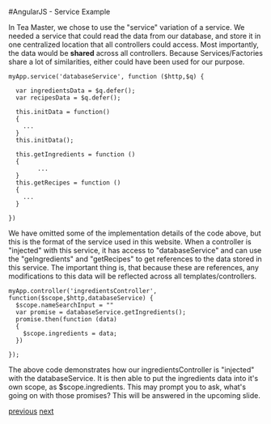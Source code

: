 #AngularJS - Service Example

In Tea Master, we chose to use the "service" variation of a service. We needed a service that could read the data from our database, and store it in one centralized location that all controllers could access. Most importantly, the data would be **shared** across all controllers. Because Services/Factories share a lot of similarities, either could have been used for our purpose. 

```
myApp.service('databaseService', function ($http,$q) {
	
  var ingredientsData = $q.defer(); 
  var recipesData = $q.defer(); 
 
  this.initData = function()
  {
	...
  }
  this.initData();

  this.getIngredients = function ()
  {
    	...
  }
  this.getRecipes = function ()
  {
   	...
  }

})
```

We have omitted some of the implementation details of the code above, but this is the format of the service used in this website. When a controller is "injected" with this service, it has access to "databaseService" and can use the "geIngredients" and "getRecipes" to get references to the data stored in this service. The important thing is, that because these are references, any modifications to this data will be reflected across all templates/controllers. 

```
myApp.controller('ingredientsController', function($scope,$http,databaseService) {
  $scope.nameSearchInput = ""
  var promise = databaseService.getIngredients(); 
  promise.then(function (data)
  {
  	$scope.ingredients = data;
  })

});
```
The above code demonstrates how our ingredientsController is "injected" with the databaseService. It is then able to put the ingredients data into it's own scope, as $scope.ingredients. This may prompt you to ask, what's going on with those promises? This will be answered in the upcoming slide. 

[previous](Slide13_BasicServices.md)    [next](Slide15_Promises.md)